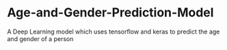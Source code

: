 # Age-and-Gender-Prediction-Model
A Deep Learning model which uses tensorflow and keras to predict the age and gender of a person
